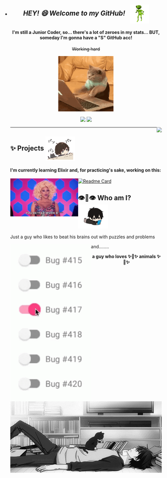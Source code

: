 - *<h2 align=center> HEY! 😄 Welcome to my GitHub! &nbsp; <img align=center src="assets/gifs/alienpls.gif" height="60" /> </h3>*

  <h4 align=center>I'm still a Junior Coder, so... there's a lot of zeroes in my stats... BUT, someday I'm gonna have a "S" GitHub acc!</h4>
  <p align=center><s>Working hard</s></p>
  <p align=center><img src="assets/gifs/coderestcatever.gif" height="175" /></p>

  

  <p align=center>
    <img height="160" src="https://github-readme-stats.vercel.app/api?username=mahiro7&show_icons=true&theme=bear&custom_title=Mahiro's+GitHub+Stats" />
    <img height="160" src="https://github-readme-stats.vercel.app/api/top-langs/?username=mahiro7&layout=compact&theme=bear&hide=html" />
  </p>
  <p>
    <img align="right" height="120" src="https://github-profile-trophy.vercel.app/?username=mahiro7&theme=onedark&no-frame=true&rank=SECRET,AAA,AA,A,B,C" />
  </p>

  

  

  

  

  ---

  

  ## ✨ Projects <img align=center src="assets/gifs/bongochibi.gif" height="77" />

  #### I'm currently learning Elixir and, for practicing's sake, working on this: 
  [![Readme Card](https://github-readme-stats.vercel.app/api/pin/?username=mahiro7&repo=elixir-tetris-project&theme=bear)](https://github.com/mahiro7/elixir-tetris-project)	<img height="120" align="left" src="assets/gifs/ubettawerk.webp" />

  

  

  ## 👁👅👁 Who am I? <img align="center" src="assets/gifs/celtime.gif" height="77" />

  Just a guy who likes to beat his brains out with puzzles and problems

  <img align=left src="assets/gifs/bug.gif" />

  and........

  <p align="center"><b>a guy who loves ✨🐾✨ animals ✨🐾✨</b></p>

  <img align=center src="assets/gifs/nya.gif" />

  

  

  <!-- Vou manter esse comentário apenas porque sim :)
  **mahiro7/mahiro7** is a ✨ _special_ ✨ repository because its `README.md` (this file) appears on your GitHub profile.

  Here are some ideas to get you started:

  - 🔭 I’m currently working on ...
  - 🌱 I’m currently learning ...
  - 👯 I’m looking to collaborate on ...
  - 🤔 I’m looking for help with ...
  - 💬 Ask me about ...
  - 📫 How to reach me: ...
  - 😄 Pronouns: ...
  - ⚡ Fun fact: ...
  -->
